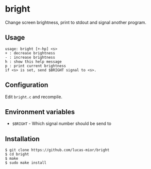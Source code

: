 # bright
Change screen brightness, print to stdout and signal another program.

## Usage
```
usage: bright [+-hp] <s>
+ : decrease brightness
- : increase brightness
h : show this help message
p : print current brightness
if <s> is set, send $BRIGHT signal to <s>.
```

## Configuration
Edit `bright.c` and recompile.

## Environment variables
- `$BRIGHT` - Which signal number should be send to <program>

## Installation
```
$ git clone https://github.com/lucas-mior/bright
$ cd bright
$ make
$ sudo make install
```
